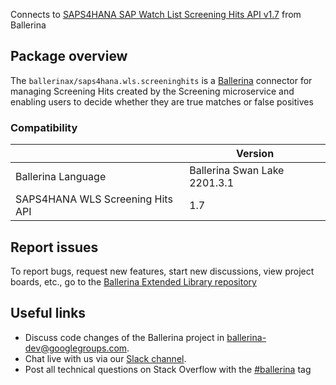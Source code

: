 Connects to [SAPS4HANA SAP Watch List Screening Hits API v1.7](https://api.sap.com/api/ScreeningHits/resource) from Ballerina

## Package overview
The `ballerinax/saps4hana.wls.screeninghits` is a [Ballerina](https://ballerina.io/) connector for managing Screening Hits created by the Screening microservice and enabling users to decide whether they are true matches or false positives

### Compatibility
|                                   | Version                      |
|-----------------------------------|------------------------------|
| Ballerina Language                | Ballerina Swan Lake 2201.3.1 |
| SAPS4HANA WLS Screening Hits API  | 1.7                          |
 
## Report issues
To report bugs, request new features, start new discussions, view project boards, etc., go to the [Ballerina Extended Library repository](https://github.com/ballerina-platform/ballerina-extended-library)

## Useful links
- Discuss code changes of the Ballerina project in [ballerina-dev@googlegroups.com](mailto:ballerina-dev@googlegroups.com).
- Chat live with us via our [Slack channel](https://ballerina.io/community/slack/).
- Post all technical questions on Stack Overflow with the [#ballerina](https://stackoverflow.com/questions/tagged/ballerina) tag
